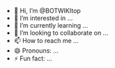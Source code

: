 - 👋 Hi, I’m @BOTWIKItop
- 👀 I’m interested in ...
- 🌱 I’m currently learning ...
- 💞️ I’m looking to collaborate on ...
- 📫 How to reach me ...
- 😄 Pronouns: ...
- ⚡ Fun fact: ...

<!---
BOTWIKItop/BOTWIKItop is a ✨ special ✨ repository because its `README.md` (this file) appears on your GitHub profile.
You can click the Preview link to take a look at your changes.
--->
